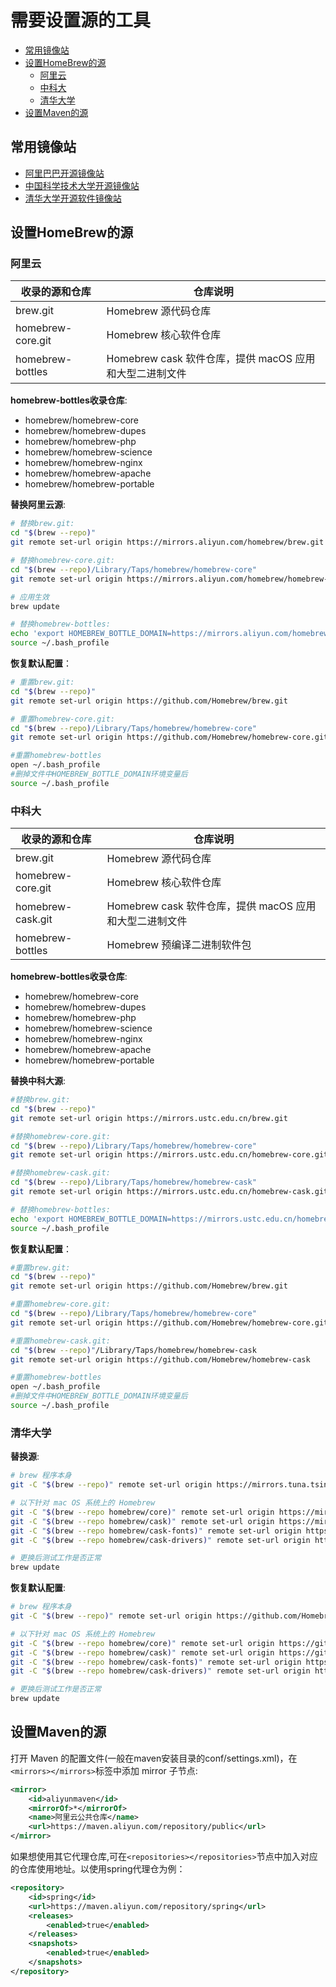 # 需要设置源的工具

- [常用镜像站](#常用镜像站)
- [设置HomeBrew的源](#设置homebrew的源)
  - [阿里云](#阿里云)
  - [中科大](#中科大)
  - [清华大学](#清华大学)
- [设置Maven的源](#设置maven的源)

## 常用镜像站

[aliyun]: https://developer.aliyun.com/mirror/
[中科大]: https://mirrors.ustc.edu.cn/
[清华大学]: https://mirrors.tuna.tsinghua.edu.cn/

- [阿里巴巴开源镜像站][aliyun]
- [中国科学技术大学开源镜像站][中科大]
- [清华大学开源软件镜像站][清华大学]

## 设置HomeBrew的源

### 阿里云

| 收录的源和仓库    | 仓库说明                                                |
| ----------------- | ------------------------------------------------------- |
| brew.git          | Homebrew 源代码仓库                                     |
| homebrew-core.git | Homebrew 核心软件仓库                                   |
| homebrew-bottles  | Homebrew cask 软件仓库，提供 macOS 应用和大型二进制文件 |

**homebrew-bottles收录仓库**:

- homebrew/homebrew-core
- homebrew/homebrew-dupes
- homebrew/homebrew-php
- homebrew/homebrew-science
- homebrew/homebrew-nginx
- homebrew/homebrew-apache
- homebrew/homebrew-portable

**替换阿里云源**:

```sh
# 替换brew.git:
cd "$(brew --repo)"
git remote set-url origin https://mirrors.aliyun.com/homebrew/brew.git

# 替换homebrew-core.git:
cd "$(brew --repo)/Library/Taps/homebrew/homebrew-core"
git remote set-url origin https://mirrors.aliyun.com/homebrew/homebrew-core.git

# 应用生效
brew update

# 替换homebrew-bottles:
echo 'export HOMEBREW_BOTTLE_DOMAIN=https://mirrors.aliyun.com/homebrew/homebrew-bottles' >> ~/.bash_profile
source ~/.bash_profile
```

**恢复默认配置**：

```sh
# 重置brew.git:
cd "$(brew --repo)"
git remote set-url origin https://github.com/Homebrew/brew.git

# 重置homebrew-core.git:
cd "$(brew --repo)/Library/Taps/homebrew/homebrew-core"
git remote set-url origin https://github.com/Homebrew/homebrew-core.git

#重置homebrew-bottles
open ~/.bash_profile
#删掉文件中HOMEBREW_BOTTLE_DOMAIN环境变量后
source ~/.bash_profile
```

### 中科大

| 收录的源和仓库    | 仓库说明                                                |
| ----------------- | ------------------------------------------------------- |
| brew.git          | Homebrew 源代码仓库                                     |
| homebrew-core.git | Homebrew 核心软件仓库                                   |
| homebrew-cask.git | Homebrew cask 软件仓库，提供 macOS 应用和大型二进制文件 |
| homebrew-bottles  | Homebrew 预编译二进制软件包                             |

**homebrew-bottles收录仓库**:

- homebrew/homebrew-core
- homebrew/homebrew-dupes
- homebrew/homebrew-php
- homebrew/homebrew-science
- homebrew/homebrew-nginx
- homebrew/homebrew-apache
- homebrew/homebrew-portable

**替换中科大源**:

```sh
#替换brew.git:
cd "$(brew --repo)"
git remote set-url origin https://mirrors.ustc.edu.cn/brew.git

#替换homebrew-core.git:
cd "$(brew --repo)/Library/Taps/homebrew/homebrew-core"
git remote set-url origin https://mirrors.ustc.edu.cn/homebrew-core.git

#替换homebrew-cask.git:
cd "$(brew --repo)/Library/Taps/homebrew/homebrew-cask"
git remote set-url origin https://mirrors.ustc.edu.cn/homebrew-cask.git

# 替换homebrew-bottles:
echo 'export HOMEBREW_BOTTLE_DOMAIN=https://mirrors.ustc.edu.cn/homebrew-bottles' >> ~/.bash_profile
source ~/.bash_profile
```

**恢复默认配置**：

```sh
#重置brew.git:
cd "$(brew --repo)"
git remote set-url origin https://github.com/Homebrew/brew.git

#重置homebrew-core.git:
cd "$(brew --repo)/Library/Taps/homebrew/homebrew-core"
git remote set-url origin https://github.com/Homebrew/homebrew-core.git

#重置homebrew-cask.git:
cd "$(brew --repo)"/Library/Taps/homebrew/homebrew-cask
git remote set-url origin https://github.com/Homebrew/homebrew-cask

#重置homebrew-bottles
open ~/.bash_profile
#删掉文件中HOMEBREW_BOTTLE_DOMAIN环境变量后
source ~/.bash_profile
```

### 清华大学

**替换源**:

```sh
# brew 程序本身
git -C "$(brew --repo)" remote set-url origin https://mirrors.tuna.tsinghua.edu.cn/git/homebrew/brew.git

# 以下针对 mac OS 系统上的 Homebrew
git -C "$(brew --repo homebrew/core)" remote set-url origin https://mirrors.tuna.tsinghua.edu.cn/git/homebrew/homebrew-core.git
git -C "$(brew --repo homebrew/cask)" remote set-url origin https://mirrors.tuna.tsinghua.edu.cn/git/homebrew/homebrew-cask.git
git -C "$(brew --repo homebrew/cask-fonts)" remote set-url origin https://mirrors.tuna.tsinghua.edu.cn/git/homebrew/homebrew-cask-fonts.git
git -C "$(brew --repo homebrew/cask-drivers)" remote set-url origin https://mirrors.tuna.tsinghua.edu.cn/git/homebrew/homebrew-cask-drivers.git

# 更换后测试工作是否正常
brew update
```

**恢复默认配置**:

```sh
# brew 程序本身
git -C "$(brew --repo)" remote set-url origin https://github.com/Homebrew/brew.git

# 以下针对 mac OS 系统上的 Homebrew
git -C "$(brew --repo homebrew/core)" remote set-url origin https://github.com/Homebrew/homebrew-core.git
git -C "$(brew --repo homebrew/cask)" remote set-url origin https://github.com/Homebrew/homebrew-cask.git
git -C "$(brew --repo homebrew/cask-fonts)" remote set-url origin https://github.com/Homebrew/homebrew-cask-fonts.git
git -C "$(brew --repo homebrew/cask-drivers)" remote set-url origin https://github.com/Homebrew/homebrew-cask-drivers.git

# 更换后测试工作是否正常
brew update
```

## 设置Maven的源

打开 Maven 的配置文件(一般在maven安装目录的conf/settings.xml)，在`<mirrors></mirrors>`标签中添加 mirror 子节点:

```xml
<mirror>
    <id>aliyunmaven</id>
    <mirrorOf>*</mirrorOf>
    <name>阿里云公共仓库</name>
    <url>https://maven.aliyun.com/repository/public</url>
</mirror>
```

如果想使用其它代理仓库,可在`<repositories></repositories>`节点中加入对应的仓库使用地址。以使用spring代理仓为例：

```xml
<repository>
    <id>spring</id>
    <url>https://maven.aliyun.com/repository/spring</url>
    <releases>
        <enabled>true</enabled>
    </releases>
    <snapshots>
        <enabled>true</enabled>
    </snapshots>
</repository>
```

